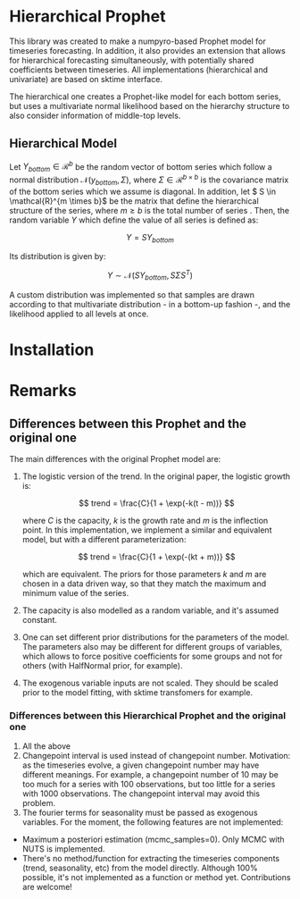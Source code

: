 # Hierarchical Prophet

This library was created to make a numpyro-based Prophet model for timeseries forecasting. In addition, it also provides an extension that allows for hierarchical forecasting simultaneously, with potentially shared coefficients between timeseries. All implementations (hierarchical and univariate) are based on sktime interface.

The hierarchical one creates a Prophet-like model for each bottom series, but uses a multivariate normal likelihood based on the hierarchy structure to also consider information of middle-top levels.


## Hierarchical Model

Let $Y_{bottom} \in \mathcal{R}^{b}$ be the random vector of bottom series which follow a normal distribution $\mathcal{N}(y_{bottom}, \Sigma)$, where $\Sigma \in \mathcal{R}^{b \times b}$ is the covariance matrix of the bottom series which we assume is diagonal. In addition, let $ S \in \mathcal{R}^{m \times b}$ be the matrix that define the hierarchical structure of the series, where $m \geq b$ is the total number of series . Then, the random variable $Y$ which define the value of all series is defined as:

$$
Y = SY_{bottom}
$$

Its distribution is given by:

$$
Y  \sim \mathcal{N}(SY_{bottom}, S\Sigma S^T)
$$

A custom distribution was implemented so that samples are drawn according to that multivariate distribution - in a bottom-up fashion -, and the likelihood applied to all levels at once.


# Installation



# Remarks

## Differences between this Prophet and the original one

The main differences with the original Prophet model are:

1. The logistic version of the trend. In the original paper, the logistic growth is:

    $$
    trend = \frac{C}{1 + \exp(-k(t - m))}
    $$

    where $C$ is the capacity, $k$ is the growth rate and $m$ is the inflection point. In this implementation, we implement a similar and equivalent model, but with a different parameterization:

    $$
    trend = \frac{C}{1 + \exp(-(kt + m))}
    $$

    which are equivalent. The priors for those parameters $k$ and $m$ are chosen in a data driven way, so that they match the maximum and minimum value of the series.

2. The capacity is also modelled as a random variable, and it's assumed constant.
3. One can set different prior distributions for the parameters of the model. The parameters also may be different for different groups of variables, which allows to force positive coefficients for some groups and not for others (with HalfNormal prior, for example).
4. The exogenous variable inputs are not scaled. They should be scaled prior to the model fitting, with sktime transfomers for example.


### Differences between this Hierarchical Prophet and the original one

1. All the above
2. Changepoint interval is used instead of changepoint number. Motivation: as the timeseries evolve, a given changepoint number may have different meanings. For example, a changepoint number of 10 may be too much for a series with 100 observations, but too little for a series with 1000 observations. The changepoint interval may avoid this problem.
3. The fourier terms for seasonality must be passed as exogenous variables.
For the moment, the following features are not implemented:

- Maximum a posteriori estimation (mcmc_samples=0). Only MCMC with NUTS is implemented.
- There's no method/function for extracting the timeseries components (trend, seasonality, etc) from the model directly. Although 100% possible, it's not implemented as a function or method yet. Contributions are welcome!
